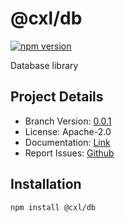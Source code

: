 # @cxl/db 
	
[![npm version](https://badge.fury.io/js/%40cxl%2Fdb.svg)](https://badge.fury.io/js/%40cxl%2Fdb)

Database library

## Project Details

-   Branch Version: [0.0.1](https://npmjs.com/package/@cxl/db/v/0.0.1)
-   License: Apache-2.0
-   Documentation: [Link](https://cxlio.github.io/cxl/db)
-   Report Issues: [Github](https://github.com/cxlio/cxl/issues)

## Installation

	npm install @cxl/db

